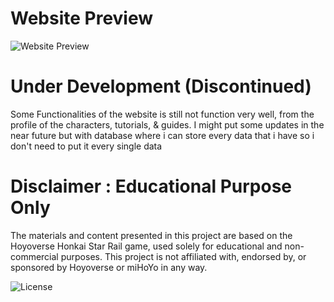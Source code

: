 # Website Preview

![Website Preview](https://github.com/efreetgaming/starrailstation.github.io/assets/78950659/14c51456-6746-4e08-999c-827cc32e20b2)

# Under Development (Discontinued)
Some Functionalities of the website is still not function very well, from the profile of the characters, tutorials, & guides. I might put some updates in the near future but with database where i can store every data that i have so i don't need to put it every single data

# Disclaimer : Educational Purpose Only
The materials and content presented in this project are based on the Hoyoverse Honkai Star Rail game, used solely for educational and non-commercial purposes. This project is not affiliated with, endorsed by, or sponsored by Hoyoverse or miHoYo in any way.

![License](License)
